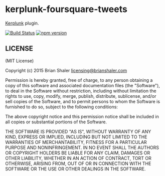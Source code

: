 # kerplunk-foursquare-tweets

[Kerplunk](https://github.com/brianshaler/kerplunk) plugin. 

[![Build Status](https://travis-ci.org/brianshaler/kerplunk-foursquare-tweets.svg)](https://travis-ci.org/brianshaler/kerplunk-foursquare-tweets)
[![npm version](https://img.shields.io/npm/v/kerplunk-foursquare-tweets.svg)](https://www.npmjs.com/package/kerplunk-foursquare-tweets)

## LICENSE

(MIT License)

Copyright (c) 2015 Brian Shaler <licensing@brianshaler.com>

Permission is hereby granted, free of charge, to any person obtaining
a copy of this software and associated documentation files (the
"Software"), to deal in the Software without restriction, including
without limitation the rights to use, copy, modify, merge, publish,
distribute, sublicense, and/or sell copies of the Software, and to
permit persons to whom the Software is furnished to do so, subject to
the following conditions:

The above copyright notice and this permission notice shall be
included in all copies or substantial portions of the Software.

THE SOFTWARE IS PROVIDED "AS IS", WITHOUT WARRANTY OF ANY KIND,
EXPRESS OR IMPLIED, INCLUDING BUT NOT LIMITED TO THE WARRANTIES OF
MERCHANTABILITY, FITNESS FOR A PARTICULAR PURPOSE AND
NONINFRINGEMENT. IN NO EVENT SHALL THE AUTHORS OR COPYRIGHT HOLDERS BE
LIABLE FOR ANY CLAIM, DAMAGES OR OTHER LIABILITY, WHETHER IN AN ACTION
OF CONTRACT, TORT OR OTHERWISE, ARISING FROM, OUT OF OR IN CONNECTION
WITH THE SOFTWARE OR THE USE OR OTHER DEALINGS IN THE SOFTWARE.
